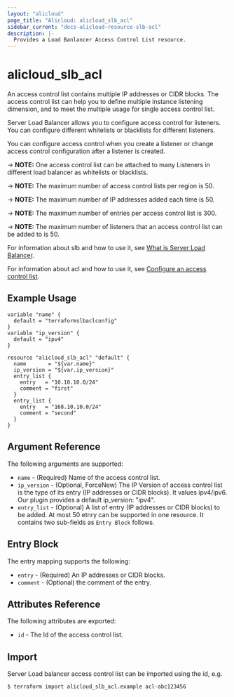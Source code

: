 ```yaml
---
layout: "alicloud"
page_title: "Alicloud: alicloud_slb_acl"
sidebar_current: "docs-alicloud-resource-slb-acl"
description: |-
  Provides a Load Banlancer Access Control List resource.
---
```


# alicloud\_slb\_acl

An access control list contains multiple IP addresses or CIDR blocks.
The access control list can help you to define multiple instance listening dimension,
and to meet the multiple usage for single access control list.

Server Load Balancer allows you to configure access control for listeners.
You can configure different whitelists or blacklists for different listeners.

You can configure access control
when you create a listener or change access control configuration after a listener is created.

-> **NOTE:** One access control list can be attached to many Listeners in different load balancer as whitelists or blacklists.

-> **NOTE:** The maximum number of access control lists per region  is 50.

-> **NOTE:** The maximum number of IP addresses added each time is 50.

-> **NOTE:** The maximum number of entries per access control list is 300.

-> **NOTE:** The maximum number of listeners that an access control list can be added to is 50.

For information about slb and how to use it, see [What is Server Load Balancer](https://www.alibabacloud.com/help/doc-detail/27539.htm).

For information about acl and how to use it, see [Configure an access control list](https://www.alibabacloud.com/help/doc-detail/85978.htm).


## Example Usage

```
variable "name" {
  default = "terraformslbaclconfig"
}
variable "ip_version" {
  default = "ipv4"
}

resource "alicloud_slb_acl" "default" {
  name       = "${var.name}"
  ip_version = "${var.ip_version}"
  entry_list {
    entry   = "10.10.10.0/24"
    comment = "first"
  }
  entry_list {
    entry   = "168.10.10.0/24"
    comment = "second"
  }
}

```

## Argument Reference

The following arguments are supported:

* `name` - (Required) Name of the access control list.
* `ip_version` - (Optional, ForceNew) The IP Version of access control list is the type of its entry (IP addresses or CIDR blocks). It values ipv4/ipv6. Our plugin provides a default ip_version: "ipv4".
* `entry_list` - (Optional) A list of entry (IP addresses or CIDR blocks) to be added. At most 50 etnry can be supported in one resource. It contains two sub-fields as `Entry Block` follows.

## Entry Block

The entry mapping supports the following:

* `entry` - (Required) An IP addresses or CIDR blocks.
* `comment` - (Optional) the comment of the entry.

## Attributes Reference

The following attributes are exported:

* `id` - The Id of the access control list.

## Import

Server Load balancer access control list can be imported using the id, e.g.

```
$ terraform import alicloud_slb_acl.example acl-abc123456
```
